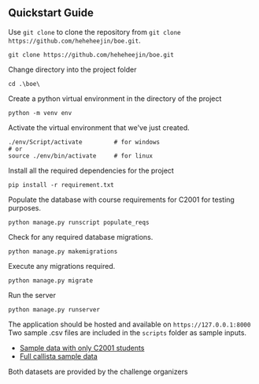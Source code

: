 ## Quickstart Guide

Use `git clone` to clone the repository from `git clone https://github.com/heheheejin/boe.git`.
```
git clone https://github.com/heheheejin/boe.git
```

Change directory into the project folder
```
cd .\boe\
```

Create a python virtual environment in the directory of the project
```
python -m venv env
```

Activate the virtual environment that we've just created.
```
./env/Script/activate         # for windows
# or
source ./env/bin/activate     # for linux
```

Install all the required dependencies for the project
```
pip install -r requirement.txt
```

Populate the database with course requirements for C2001 for testing purposes. 
```
python manage.py runscript populate_reqs
```

Check for any required database migrations.
```
python manage.py makemigrations
```

Execute any migrations required.
```
python manage.py migrate
```

Run the server
```
python manage.py runserver
```

The application should be hosted and available on `https://127.0.0.1:8000`  
Two sample .csv files are included in the `scripts` folder as sample inputs.  
* [Sample data with only C2001 students](https://github.com/heheheejin/boe/blob/master/scripts/only_c2001_dummy.csv)
* [Full callista sample data](https://github.com/heheheejin/boe/blob/master/scripts/dummy_data.csv)

Both datasets are provided by the challenge organizers
